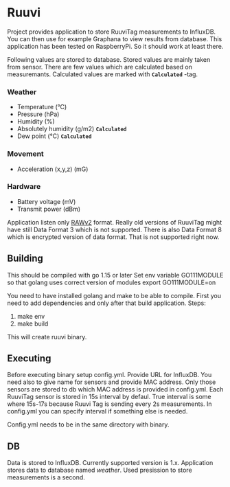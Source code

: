 # Ruuvi
Project provides application to store RuuviTag measurements to InfluxDB. You can then use for example Graphana to view results from database. This application has been tested on RaspberryPi. So it should work at least there.

Following values are stored to database. Stored values are mainly taken from sensor. There are few values which are calculated based on measuremants. Calculated values are marked with **`Calculated`** -tag.

### Weather
* Temperature (°C)
* Pressure (hPa)
* Humidity (%)
* Absolutely humidity (g/m2) **`Calculated`**
* Dew point (°C) **`Calculated`**

### Movement
* Acceleration (x,y,z) (mG)

### Hardware
* Battery voltage (mV)
* Transmit power (dBm)

Application listen only [RAWv2](https://docs.ruuvi.com/communication/bluetooth-advertisements/data-format-5-rawv2) format. Really old versions of RuuviTag might have still Data Format 3 which is not supported. There is also Data Format 8 which is encrypted version of data format. That is not supported right now. 

## Building

This should be compiled with go 1.15 or later
Set env variable  GO111MODULE so that golang uses correct version of modules
export GO111MODULE=on

You need to have installed golang and make to be able to compile. First you need to add dependencies and only after that build application.
Steps:
1. make env
2. make build

This will create ruuvi binary.


## Executing

Before executing binary setup config.yml. Provide URL for InfluxDB. You need also to give name for sensors and provide MAC address. Only those sensors are stored to db which MAC address is provided in config.yml. Each RuuviTag sensor is stored in 15s interval by defaul. True interval is some where 15s-17s because Ruuvi Tag is sending every 2s measurements. In config.yml you can specify interval if something else is needed.

Config.yml needs to be in the same directory with binary.

## DB

Data is stored to InfluxDB. Currently supported version is 1.x. Application stores data to database named *weather*. Used presission to store measurements is a second.


